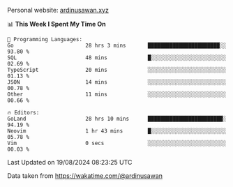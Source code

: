 Personal website: [ardinusawan.xyz](https://ardinusawan.xyz)

<!--START_SECTION:waka-->
📊 **This Week I Spent My Time On** 

```text
💬 Programming Languages: 
Go                       28 hrs 3 mins       ███████████████████████░░   93.80 % 
SQL                      48 mins             █░░░░░░░░░░░░░░░░░░░░░░░░   02.69 % 
TypeScript               20 mins             ░░░░░░░░░░░░░░░░░░░░░░░░░   01.13 % 
JSON                     14 mins             ░░░░░░░░░░░░░░░░░░░░░░░░░   00.78 % 
Other                    11 mins             ░░░░░░░░░░░░░░░░░░░░░░░░░   00.66 % 

🔥 Editors: 
GoLand                   28 hrs 10 mins      ████████████████████████░   94.19 % 
Neovim                   1 hr 43 mins        █░░░░░░░░░░░░░░░░░░░░░░░░   05.78 % 
Vim                      0 secs              ░░░░░░░░░░░░░░░░░░░░░░░░░   00.03 % 
```


 Last Updated on 19/08/2024 08:23:25 UTC
<!--END_SECTION:waka-->
Data taken from https://wakatime.com/@ardinusawan
